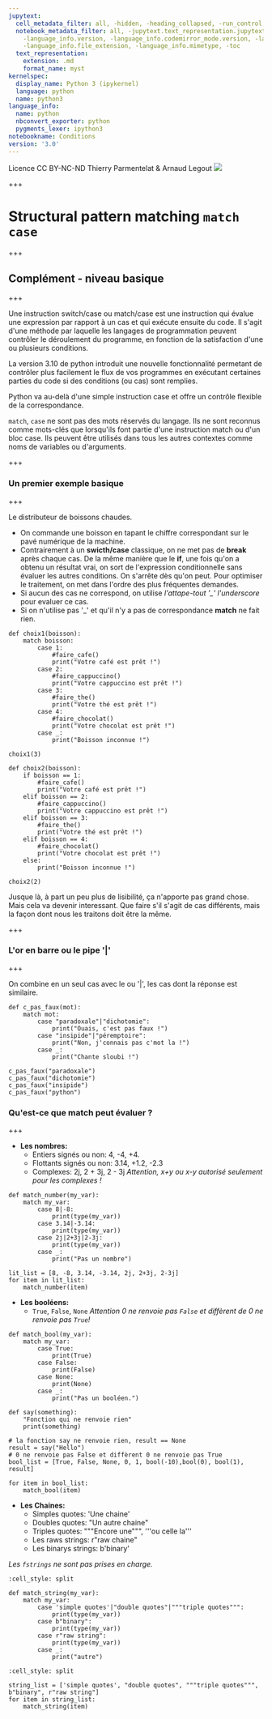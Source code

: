 ```yaml
---
jupytext:
  cell_metadata_filter: all, -hidden, -heading_collapsed, -run_control, -trusted
  notebook_metadata_filter: all, -jupytext.text_representation.jupytext_version, -jupytext.text_representation.format_version,
    -language_info.version, -language_info.codemirror_mode.version, -language_info.codemirror_mode,
    -language_info.file_extension, -language_info.mimetype, -toc
  text_representation:
    extension: .md
    format_name: myst
kernelspec:
  display_name: Python 3 (ipykernel)
  language: python
  name: python3
language_info:
  name: python
  nbconvert_exporter: python
  pygments_lexer: ipython3
notebookname: Conditions
version: '3.0'
---
```


<div class="licence">
<span>Licence CC BY-NC-ND</span>
<span>Thierry Parmentelat &amp; Arnaud Legout</span>
<span><img src="media/both-logos-small-alpha.png" /></span>
</div>

+++

# Structural pattern matching `match case`

+++

## Complément - niveau basique

+++

Une instruction switch/case ou match/case est une instruction qui évalue une expression par rapport à un cas et qui exécute ensuite du code. Il s'agit d'une méthode par laquelle les langages de programmation peuvent contrôler le déroulement du programme, en fonction de la satisfaction d'une ou plusieurs conditions.

La version 3.10 de python introduit une nouvelle fonctionnalité permetant de contrôler plus facilement le flux de vos programmes en exécutant certaines parties du code si des conditions (ou cas) sont remplies.

Python va au-delà d'une simple instruction case et offre un contrôle flexible de la correspondance.

`match`, `case` ne sont pas des mots réservés du langage. Ils ne sont reconnus comme mots-clés que lorsqu'ils font partie d'une instruction match ou d'un bloc case. Ils peuvent être utilisés dans tous les autres contextes comme noms de variables ou d'arguments.

+++

### Un premier exemple basique

+++

Le distributeur de boissons chaudes.

 * On commande une boisson en tapant le chiffre correspondant sur le pavé numérique de la machine.
 * Contrairement à un **swicth/case** classique, on ne met pas de **break** après chaque cas. De la même manière que le **if**, une fois qu'on a obtenu un résultat vrai, on sort de l'expression conditionnelle sans évaluer les autres conditions. On s'arrête dès qu'on peut. Pour optimiser le traitement, on met dans l'ordre des plus fréquentes demandes.
 * Si aucun des cas ne correspond, on utilise *l'attape-tout '_' l'underscore* pour evaluer ce cas.
 * Si on n'utilise pas '_' et qu'il n'y a pas de correspondance **match** ne fait rien.

```{code-cell} ipython3
def choix1(boisson):
    match boisson:
        case 1:
            #faire_cafe()
            print("Votre café est prêt !")
        case 2:
            #faire_cappuccino()
            print("Votre cappuccino est prêt !")
        case 3:
            #faire_the()
            print("Votre thé est prêt !")
        case 4:
            #faire_chocolat()
            print("Votre chocolat est prêt !")
        case _:
            print("Boisson inconnue !")
```

```{code-cell} ipython3
choix1(3)
```

```{code-cell} ipython3
def choix2(boisson):
    if boisson == 1:
        #faire_cafe()
        print("Votre café est prêt !")
    elif boisson == 2:
        #faire_cappuccino()
        print("Votre cappuccino est prêt !")
    elif boisson == 3:
        #faire_the()
        print("Votre thé est prêt !")
    elif boisson == 4:
        #faire_chocolat()
        print("Votre chocolat est prêt !")
    else:
        print("Boisson inconnue !")
```

```{code-cell} ipython3
choix2(2)
```

Jusque là, à part un peu plus de lisibilité, ça n'apporte pas grand chose. Mais cela va devenir interessant.
Que faire s'il s'agit de cas différents, mais la façon dont nous les traitons doit être la même.

+++

### L'or en barre ou le pipe '|'

+++

On combine en un seul cas avec le ou '|', les cas dont la réponse est similaire.

```{code-cell} ipython3
def c_pas_faux(mot):
    match mot:
        case "paradoxale"|"dichotomie":
            print("Ouais, c'est pas faux !")
        case "insipide"|"péremptoire":
            print("Non, j'connais pas c'mot la !")
        case _:
            print("Chante sloubi !")
```

```{code-cell} ipython3
c_pas_faux("paradoxale")
c_pas_faux("dichotomie")
c_pas_faux("insipide")
c_pas_faux("python")
```

### Qu'est-ce que match peut évaluer ?

+++

* **Les nombres:**
    * Entiers signés ou non: 4, -4, +4.
    * Flottants signés ou non: 3.14, +1.2, -2.3
    * Complexes: 2j, 2 + 3j, 2 - 3j *Attention, x+y ou x-y autorisé seulement pour les complexes !*

```{code-cell} ipython3
def match_number(my_var):
    match my_var:
        case 8|-8:
            print(type(my_var))
        case 3.14|-3.14:
            print(type(my_var))
        case 2j|2+3j|2-3j:
            print(type(my_var))
        case _:
            print("Pas un nombre")
```

```{code-cell} ipython3
lit_list = [8, -8, 3.14, -3.14, 2j, 2+3j, 2-3j]
for item in lit_list:
    match_number(item)
```

* **Les booléens:**
    * `True`, `False`, `None` *Attention 0 ne renvoie pas `False` et diffèrent de 0 ne renvoie pas `True`!*

```{code-cell} ipython3
def match_bool(my_var):
    match my_var:
        case True:
            print(True)
        case False:
            print(False)
        case None:
            print(None)
        case _:
            print("Pas un booléen.")

def say(something):
    "Fonction qui ne renvoie rien"
    print(something)
```

```{code-cell} ipython3
# la fonction say ne renvoie rien, result == None
result = say("Hello")
# 0 ne renvoie pas False et diffèrent 0 ne renvoie pas True
bool_list = [True, False, None, 0, 1, bool(-10),bool(0), bool(1), result]

for item in bool_list:
    match_bool(item)
```

* **Les Chaines:**
    * Simples quotes: 'Une chaine'
    * Doubles quotes: "Un autre chaine"
    * Triples quotes: """Encore une""", '''ou celle la'''
    * Les raws strings: r"raw chaine"
    * Les binarys strings: b'binary'

*Les `fstrings` ne sont pas prises en charge.*

```{code-cell} ipython3
:cell_style: split

def match_string(my_var):
    match my_var:
        case 'simple quotes'|"double quotes"|"""triple quotes""":
            print(type(my_var))
        case b"binary":
            print(type(my_var))
        case r"raw string":
            print(type(my_var))
        case _:
            print("autre")
```

```{code-cell} ipython3
:cell_style: split

string_list = ['simple quotes', "double quotes", """triple quotes""", b"binary", r"raw string"]
for item in string_list:
    match_string(item)
```
